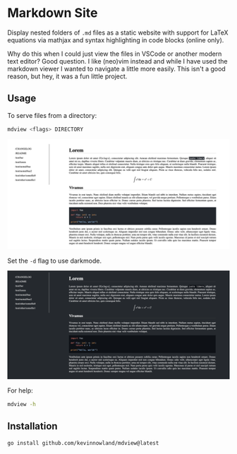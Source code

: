 # Markdown Site

Display nested folders of `.md` files as a static website with support for
LaTeX equations via mathjax and syntax highlighting in code blocks (online only).

Why do this when I could just view the files in VSCode or another modern
text editor? Good question. I like (neo)vim instead and while I have used the
markdown viewer I wanted to navigate a little more easily. This isn't a good reason,
but hey, it was a fun little project.

## Usage

To serve files from a directory:

```bash
mdview <flags> DIRECTORY
```

![mdview screenshot](screenshot.png?raw=true "mdview screenshot")


Set the `-d` flag to use darkmode.

![mdview screenshot darkmode](screenshot_dark.png?raw=true "mdview screenshot darkmode")

For help:

```bash
mdview -h
```

## Installation

```bash
go install github.com/kevinnowland/mdview@latest
```
